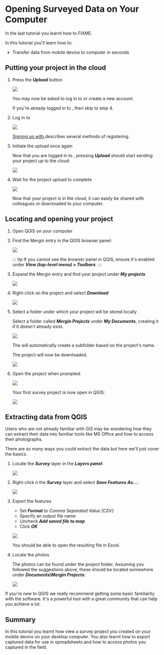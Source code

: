 # Opening Surveyed Data on Your Computer

In the last tutorial you learnt how to FIXME.

In this tutorial you'll learn how to:

* Transfer data from mobile device to computer in seconds


## Putting your project in the cloud

1. Press the ***Upload*** button

   ![](./mergin-maps-mobile-upload-project.jpg)
   
   You may now be asked to log in to <MainPlatformName /> or create a new account.
   
   If you're already logged in to <MainPlatformName />, then skip to step 4.
   
2. Log in to <MainPlatformName />

   ![](./mergin-maps-mobile-log-in-to-mergin.jpg)
   
   [Signing up with <MainPlatformName />](../../howto/sign-up-with-mergin-maps/index.md) describes several methods of registering.

3. Initiate the upload once again

   Now that you are logged in to <MainPlatformName />, pressing ***Upload*** should start sending your project up to the cloud:
   
   ![](./mergin-maps-mobile-upload-project.jpg)
   
4. Wait for the project upload to complete

   ![](./mergin-maps-mobile-initial-project-upload.jpg)

   Now that your project is in the cloud, it can easily be shared with colleagues or downloaded to your computer.


## Locating and opening your project

1. Open QGIS on your computer

2. Find the Mergin entry in the QGIS browser panel:

   ![](./qgis-browser-panel.jpg)
   
   ::: tip
   If you cannot see the browser panel in QGIS, ensure it's enabled under ***View (top-level menu) > Toolbars***.
   :::
   
3. Expand the Mergin entry and find your project under ***My projects***

   ![](./qgis-find-project.jpg)

4. Right-click on the project and select ***Download***

   ![](./qgis-download-project.jpg)

5. Select a folder under which your project will be stored locally

   Select a folder called ***Mergin Projects*** under ***My Documents***, creating it if it doesn't already exist.

   ![](./qgis-creating-mergin-projects-folder.jpg)
   
   The <QGISPluginName /> will automatically create a subfolder based on the project's name.
   
   The project will now be downloaded.
   
   ![](./qgis-downloading-project.jpg)

6. Open the project when prompted:

   ![](./qgis-open-project-file.jpg)
   
   Your first survey project is now open in QGIS:
   
   ![](./qgis-project-opened.jpg)



## Extracting data from QGIS

Users who are not already familiar with GIS may be wondering how they can extract their data into familiar tools like MS Office and how to access their photographs.

There are so many ways you could extract the data but here we'll just cover the basics.

1. Locate the ***Survey*** layer in the ***Layers panel***:

   ![](./qgis-layers-panel.jpg)
   
2. Right-click n the ***Survey*** layer and select ***Save Features As...***:

   ![](./qgis-save-features-as.jpg)

3. Export the features

   * Set ***Format*** to *Comma Separated Value [CSV]*
   * Specify an output file name
   * Uncheck ***Add saved file to map***
   * Click ***OK***
   
   ![](./qgis-save-as-csv-options.jpg)
   
   You should be able to open the resulting file in Excel.

4. Locate the photos

   The photos can be found under the project folder. Assuming you followed the suggestions above, these should be located somewhere under ***Documents\Mergin Projects***:
   
   ![](./qgis-finding-photos.jpg)
   
If you're new to QGIS we really recommend getting some basic familiarity with the software. It's a powerful tool with a great community that can help you achieve a lot.


## Summary

In this tutorial you learnt how view a survey project you created on your mobile device on your desktop computer. You also learnt how to export captured data for use in spreadsheets and how to access photos you captured in the field.

